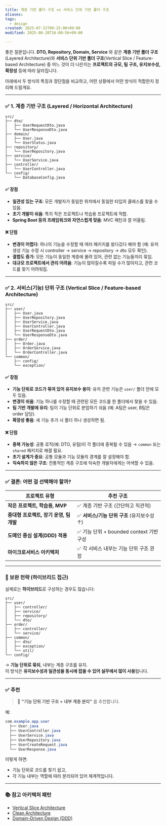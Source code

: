 ```yaml
---
title: 계층 기반 폴더 구조 vs 서비스 단위 기반 폴더 구조
aliases: 
tags:
  - design
created: 2025-07-31T09:15:00+09:00
modified: 2025-08-20T16:00:56+09:00

---
```

좋은 질문입니다. **DTO, Repository, Domain, Service** 와 같은 **계층 기반 폴더 구조**(Layered Architecture)와 **서비스 단위 기반 폴더 구조**(Vertical Slice / Feature-based Architecture) 중 어느 것이 더 나은지는 **프로젝트의 규모, 팀 구조, 유지보수성, 확장성** 등에 따라 달라집니다.

아래에서 두 방식의 특징과 장단점을 비교하고, 어떤 상황에서 어떤 방식이 적합한지 정리해 드릴게요.

---

### ✅ 1. **계층 기반 구조 (Layered / Horizontal Architecture)**

```
src/
├── dto/
│   ├── UserRequestDto.java
│   └── UserResponseDto.java
├── domain/
│   ├── User.java
│   └── UserStatus.java
├── repository/
│   └── UserRepository.java
├── service/
│   └── UserService.java
├── controller/
│   └── UserController.java
└── config/
    └── DatabaseConfig.java
```

#### ✅ 장점
- **일관성 있는 구조**: 모든 개발자가 동일한 위치에서 동일한 타입의 클래스를 찾을 수 있음.
- **초기 개발이 쉬움**: 특히 작은 프로젝트나 학습용 프로젝트에 적합.
- **Spring Boot 등의 프레임워크와 자연스럽게 맞음**: MVC 패턴과 잘 어울림.

#### ❌ 단점
- **변경이 어렵다**: 하나의 기능을 수정할 때 여러 패키지를 왔다갔다 해야 함 (예: 유저 생성 기능 수정 시 controller → service → repository → dto 모두 확인).
- **결합도 증가**: 모든 기능이 동일한 계층에 몰려 있어, 관련 없는 기능들끼리 묶임.
- **대규모 프로젝트에서 관리 어려움**: 기능이 많아질수록 파일 수가 많아지고, 관련 코드를 찾기 어려워짐.

---

### ✅ 2. **서비스(기능) 단위 구조 (Vertical Slice / Feature-based Architecture)**

```
src/
├── user/
│   ├── User.java
│   ├── UserRepository.java
│   ├── UserService.java
│   ├── UserController.java
│   ├── UserRequestDto.java
│   └── UserResponseDto.java
├── order/
│   ├── Order.java
│   ├── OrderService.java
│   └── OrderController.java
└── common/
    ├── config/
    └── exception/
```

#### ✅ 장점
- **기능 단위로 코드가 묶여 있어 유지보수 용이**: 유저 관련 기능은 `user/` 폴더 안에 모두 있음.
- **변경이 쉬움**: 기능 하나를 수정할 때 관련된 모든 코드를 한 폴더에서 찾을 수 있음.
- **팀 기반 개발에 유리**: 팀이 기능 단위로 분업하기 쉬움 (예: A팀은 user, B팀은 order 담당).
- **확장성 좋음**: 새 기능 추가 시 폴더 하나 생성하면 됨.

#### ❌ 단점
- **중복 가능성**: 공통 로직(예: DTO, 유틸)이 각 폴더에 중복될 수 있음 → `common` 또는 `shared` 패키지로 해결 필요.
- **초기 설계가 중요**: 공통 모듈과 기능 모듈의 경계를 잘 설정해야 함.
- **익숙하지 않은 구조**: 전통적인 계층 구조에 익숙한 개발자에게는 어색할 수 있음.

---

### ✅ 결론: 어떤 걸 선택해야 할까?

| 프로젝트 유형 | 추천 구조 |
|---------------|-----------|
| **작은 프로젝트, 학습용, MVP** | ✅ 계층 기반 구조 (간단하고 직관적) |
| **중대형 프로젝트, 장기 운영, 팀 개발** | ✅ **서비스/기능 단위 구조** (유지보수성 ↑) |
| **도메인 중심 설계(DDD) 적용** | ✅ 기능 단위 + bounded context 기반 구성 |
| **마이크로서비스 아키텍처** | ✅ 각 서비스 내부는 기능 단위 구조 권장 |

---

### 🔁 보완 전략 (하이브리드 접근)

실제로는 **하이브리드**로 구성하는 경우도 많습니다:

```text
src/
├── user/
│   ├── controller/
│   ├── service/
│   ├── repository/
│   └── dto/
├── order/
│   ├── controller/
│   └── service/
├── common/
│   ├── dto/
│   ├── exception/
│   └── util/
└── config/
```

→ **기능 단위로 묶되**, 내부는 계층 구조를 유지.  
이 방식은 **유지보수성과 일관성을 동시에 잡을 수 있어 실무에서 많이 사용**됩니다.

---

### ✅ 추천

> 🔔 **"기능 단위 기반 구조 + 내부 계층 분리"** 를 추천합니다.

예:

```java
com.example.app.user
  ├── User.java
  ├── UserController.java
  ├── UserService.java
  ├── UserRepository.java
  ├── UserCreateRequest.java
  └── UserResponse.java
```

이렇게 하면:
- 기능 단위로 코드를 찾기 쉽고,
- 각 기능 내부는 역할에 따라 분리되어 있어 체계적입니다.

---

### 📚 참고 아키텍처 패턴
- [Vertical Slice Architecture](https://jimmybogard.com/vertical-slice-architecture/)
- [Clean Architecture](https://blog.cleancoder.com/uncle-bob/2012/08/13/the-clean-architecture.html)
- [Domain-Driven Design (DDD)](https://domaindrivendesign.org/)